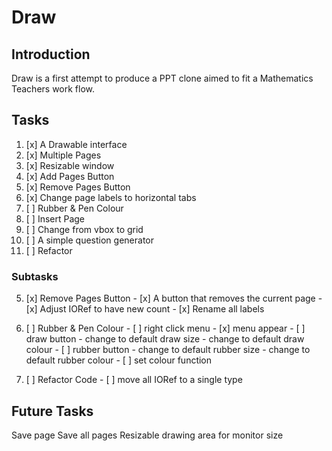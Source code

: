 # Draw
## Introduction
Draw is a first attempt to produce a PPT clone aimed to fit a Mathematics Teachers
work flow.

## Tasks
1.  [x] A Drawable interface 
2.  [x] Multiple Pages 
3.  [x] Resizable window 
4.  [x] Add Pages Button
5.  [x] Remove Pages Button
6.  [x] Change page labels to horizontal tabs
7.  [ ] Rubber & Pen Colour
8.  [ ] Insert Page
9.  [ ] Change from vbox to grid
10. [ ] A simple question generator
11. [ ] Refactor

### Subtasks
5.  [x] Remove Pages Button
        - [x] A button that removes the current page 
        - [x] Adjust IORef to have new count
        - [x] Rename all labels 

7.  [ ] Rubber & Pen Colour
        - [ ] right click menu 
            - [x] menu appear
            - [ ] draw button 
                - change to default draw size 
                - change to default draw colour
            - [ ] rubber button 
                - change to default rubber size 
                - change to default rubber colour
            - [ ] set colour function

11. [ ] Refactor Code
        - [ ] move all IORef to a single type 

## Future Tasks 
Save page 
Save all pages
Resizable drawing area for monitor size 
